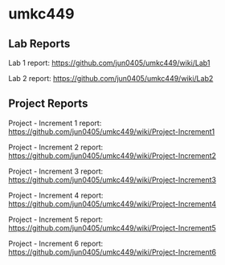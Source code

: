 # umkc449

## Lab Reports
Lab 1 report: https://github.com/jun0405/umkc449/wiki/Lab1

Lab 2 report: https://github.com/jun0405/umkc449/wiki/Lab2

## Project Reports
Project - Increment 1 report: https://github.com/jun0405/umkc449/wiki/Project-Increment1

Project - Increment 2 report: https://github.com/jun0405/umkc449/wiki/Project-Increment2

Project - Increment 3 report: https://github.com/jun0405/umkc449/wiki/Project-Increment3

Project - Increment 4 report: https://github.com/jun0405/umkc449/wiki/Project-Increment4

Project - Increment 5 report: https://github.com/jun0405/umkc449/wiki/Project-Increment5

Project - Increment 6 report: https://github.com/jun0405/umkc449/wiki/Project-Increment6
